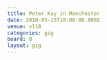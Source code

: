 ```yaml
---
title: Peter Kay in Manchester
date: 2010-05-15T18:00:00.000Z
venue: v118
categories: gig
board: 8
layout: gig
---
```

